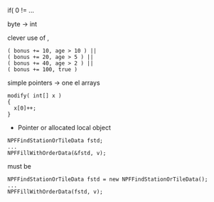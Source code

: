 if( 0 != ...

byte -> int

clever use of ,

```
( bonus += 10, age > 10 ) ||
( bonus += 20, age > 5 ) ||
( bonus += 40, age > 2 ) ||
( bonus += 100, true )
```


simple pointers -> one el arrays

```
modify( int[] x )
{
  x[0]++;
}
```


* Pointer or allocated local object

```
NPFFindStationOrTileData fstd;
...
NPFFillWithOrderData(&fstd, v);
```
must be

```
NPFFindStationOrTileData fstd = new NPFFindStationOrTileData();
...
NPFFillWithOrderData(fstd, v);
```


